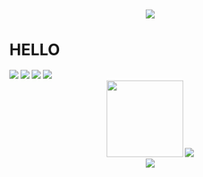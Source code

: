 

<h1 align="center">
  <a href="https://songyuxin.top/">
    <img src="https://readme-typing-svg.herokuapp.com/?lines=东西南北都是向前！！！;欲买桂花同载酒，终不似，少年游。&center=true&size=27">
  </a>
</h1>

# HELLO
<span >
	<img  src="https://img.shields.io/badge/-HTML5-E34F26?style=flat-square&logo=html5&logoColor=white" />
	<img  src="https://img.shields.io/badge/-CSS3-1572B6?style=flat-square&logo=css3" />
	<img  src="https://img.shields.io/badge/-JavaScript-oringe?style=flat-square&logo=javascript" />
	<img  src="https://img.shields.io/badge/-Vue-green？style=flat-square&logo=css3" />
</span>
<div align="center">
    <img height="137px" src="https://github-readme-stats.vercel.app/api?username=sun0225SUN&hide_title=true&hide_border=true&show_icons=trueline_height=21&text_color=000&icon_color=000&bg_color=0,ea6161,ffc64d,fffc4d,52fa5a&theme=graywhite" />
    <img  src="https://github-readme-stats.vercel.app/api/top-langs/?username=sun0225SUN&hide_title=true&hide_border=true&layout=compact&langs_count=6&text_color=000&icon_color=fff&bg_color=0,52fa5a,4dfcff,c64dff&theme=graywhite" />
</div>
<div align="center">
    <img src="https://activity-graph.herokuapp.com/graph?username=sun0225SUN&theme=xcode" />
</div>
